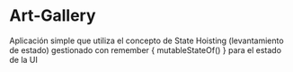 # Art-Gallery
Aplicación simple que utiliza el concepto de State Hoisting (levantamiento de estado) gestionado con remember { mutableStateOf() } para el estado de la UI
